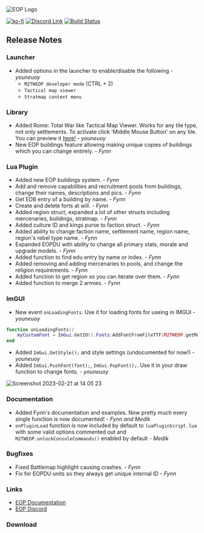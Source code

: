 ![EOP Logo](https://i.imgur.com/jqzoYoQ.png)

 [![ko-fi](https://ko-fi.com/img/githubbutton_sm.svg)](https://ko-fi.com/D1D4DZTHG)
 [![Discord Link](https://img.shields.io/discord/713369537948549191?color=red&label=Discord&style=for-the-badge)](https://discord.gg/Epqjm8u2WK)
 [![Build Status](https://img.shields.io/github/v/release/youneuoy/M2TWEOP-library?label=Download&style=for-the-badge)](#download)

## **Release Notes**

### **Launcher**
- Added options in the launcher to enable/disable the following - *youneuoy*
    - `M2TWEOP developer mode` (CTRL + 2)
    - `Tactical map viewer`
    - `Stratmap context menu`

### **Library**
- Added Rome: Total War like Tactical Map Viewer. Works for any tile type, not only settlements. To activate click 'Middle Mouse Button' on any tile. You can preview it [here!](https://www.youtube.com/watch?v=RrGi4zxr7bU) - *youneuoy*
- New EOP buildings feature allowing making unique copies of buildings which you can change entirely. - *Fynn*

### **Lua Plugin**
- Added new EOP buildings system. - *Fynn*
- Add and remove capabilities and recruitment pools from buildings, change their names, descriptions and pics. - *Fynn*
- Get EDB entry of a building by name. - *Fynn*
- Create and delete forts at will. - *Fynn*
- Added region struct, expanded a lot of other structs including mercenaries, buildings, stratmap. - *Fynn*
- Added culture ID and kings purse to faction struct. - *Fynn*
- Added ability to change faction name, settlement name, region name, region's rebel type name. - *Fynn*
- Expanded EOPDU with ability to change all primary stats, morale and upgrade models. - *Fynn*
- Added function to find edu entry by name or index. - *Fynn*
- Added removing and adding mercenaries to pools, and change the religion requirements. - *Fynn*
- Added function to get region so you can iterate over them. - *Fynn*
- Added function to merge 2 armies. - *Fynn*

### **ImGUI**
- New event `onLoadingFonts`. Use it for loading fonts for useing in IMGUI - *youneuoy*
```lua
function onLoadingFonts()
    myCustomFont = ImGui.GetIO().Fonts:AddFontFromFileTTF(M2TWEOP.getModPath().."/eopData/fonts/customFont.ttf", 55, nil, nil);
end
```
- Added `ImGui.GetStyle();` and style settings (undocumented for now!) - *youneuoy*
- Added `ImGui.PushFont(font);`, `ImGui.PopFont();`. Use it in your draw function to change fonts. - *youneuoy*

![Screenshot 2023-02-21 at 14 05 23](https://user-images.githubusercontent.com/22448079/220367433-a825bd36-02a7-484f-a523-a58e4524f651.png)


### **Documentation**
- Added Fynn's documentation and examples. Now pretty much every single function is now documented! - *Fynn and Medik*
- `onPluginLoad` function is now included by default to `luaPluginScript.lua` with some valid options commented out and `M2TWEOP.unlockConsoleCommands()` enabled by default - *Medik*

### **Bugfixes**
- Fixed Battlemap highlight causing crashes. - *Fynn*
- Fix for EOPDU units so they always get unique internal ID - *Fynn*

### **Links**
* [EOP Documentation](https://youneuoy.github.io/M2TWEOP-library/)
* [EOP Discord](https://discord.gg/Epqjm8u2WK)

### **Download**
<a id="download"></a>
